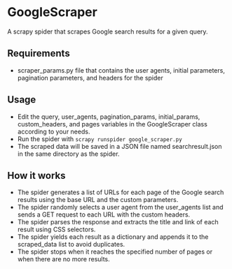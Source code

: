 
# GoogleScraper
A scrapy spider that scrapes Google search results for a given query.

## Requirements 
- scraper_params.py file that contains the user agents, initial parameters, pagination parameters, and headers for the spider

## Usage
- Edit the query, user_agents, pagination_params, initial_params, custom_headers, and pages variables in the GoogleScraper class according to your needs.
- Run the spider with `scrapy runspider google_scraper.py`
- The scraped data will be saved in a JSON file named searchresult.json in the same directory as the spider.

## How it works
- The spider generates a list of URLs for each page of the Google search results using the base URL and the custom parameters.
- The spider randomly selects a user agent from the user_agents list and sends a GET request to each URL with the custom headers.
- The spider parses the response and extracts the title and link of each result using CSS selectors.
- The spider yields each result as a dictionary and appends it to the scraped_data list to avoid duplicates.
- The spider stops when it reaches the specified number of pages or when there are no more results.
